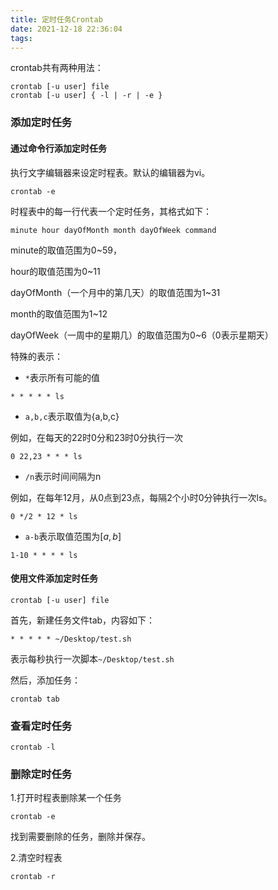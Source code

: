 ```yaml
---
title: 定时任务Crontab
date: 2021-12-18 22:36:04
tags:
---
```


crontab共有两种用法：

```shell
crontab [-u user] file
crontab [-u user] { -l | -r | -e }
```

<!--more-->

### 添加定时任务

#### 通过命令行添加定时任务

执行文字编辑器来设定时程表。默认的编辑器为vi。

```shell
crontab -e
```

时程表中的每一行代表一个定时任务，其格式如下：

```shell
minute hour dayOfMonth month dayOfWeek command
```

minute的取值范围为0~59，

hour的取值范围为0~11

dayOfMonth（一个月中的第几天）的取值范围为1~31

month的取值范围为1~12

dayOfWeek（一周中的星期几）的取值范围为0~6（0表示星期天）

特殊的表示：

* `*`表示所有可能的值

```shell
* * * * * ls
```

* `a,b,c`表示取值为{a,b,c}

例如，在每天的22时0分和23时0分执行一次

```shell
0 22,23 * * * ls
```

* `/n`表示时间间隔为n

例如，在每年12月，从0点到23点，每隔2个小时0分钟执行一次ls。

```shell
0 */2 * 12 * ls
```

* `a-b`表示取值范围为$[a, b]$

```shell
1-10 * * * * ls
```

#### 使用文件添加定时任务

```shell
crontab [-u user] file
```

首先，新建任务文件tab，内容如下：

```shell
* * * * * ~/Desktop/test.sh
```

表示每秒执行一次脚本`~/Desktop/test.sh`

然后，添加任务：

```shell
crontab tab
```

### 查看定时任务

```shell
crontab -l
```

### 删除定时任务

1.打开时程表删除某一个任务

```shell
crontab -e
```

找到需要删除的任务，删除并保存。

2.清空时程表

```shell
crontab -r
```

